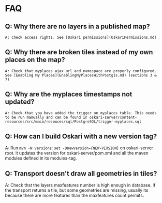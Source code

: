 # FAQ

##  Q: Why there are no layers in a published map?
	A: Check access rights. See [Oskari permissions](OskariPermissions.md)

##  Q: Why there are broken tiles instead of my own places on the map?
	A: Check that myplaces ajax url and namespace are properly configured.  See [Enabling My Places](EnablingMyPlacesWithPostgis.md) (sections 3 & 7)

##  Q: Why are the myplaces timestamps not updated?
	A: Check that you have added the trigger on myplaces table. This needs to be run manually and can be found in oskari-server/content-resources/src/main/resouces/sql/PostgreSQL/trigger-myplaces.sql

## Q: How can I build Oskari with a new version tag?
   A: Run `mvn -N versions:set -DnewVersion={NEW-VERSION}` on oskari-server root. It updates the version for oskari-server/pom.xml and all the maven modules defined in its modules-tag.

## Q: Transport doesn't draw all geometries in tiles?
   A: Check that the layers maxfeatures number is high enough in database. If the transport returns a tile, but some geometries
   are missing, usually its because there are more features than the maxfeatures count permits.
